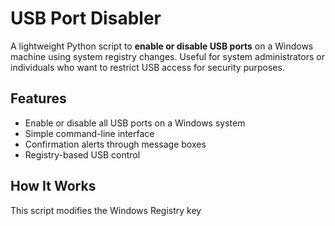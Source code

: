 # USB Port Disabler

A lightweight Python script to **enable or disable USB ports** on a Windows machine using system registry changes. Useful for system administrators or individuals who want to restrict USB access for security purposes.

## Features

- Enable or disable all USB ports on a Windows system
- Simple command-line interface
- Confirmation alerts through message boxes
- Registry-based USB control

## How It Works

This script modifies the Windows Registry key

